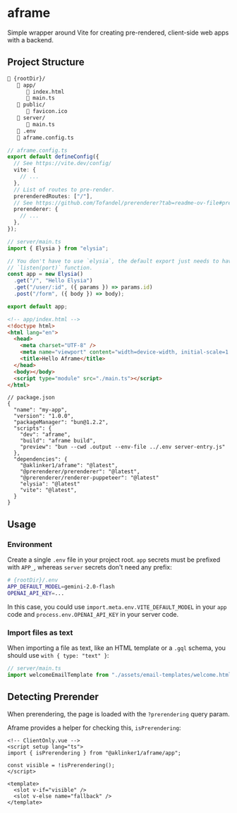 # aframe

Simple wrapper around Vite for creating pre-rendered, client-side web apps with a backend.

## Project Structure

<!-- prettier-ignore -->
```html
📂 {rootDir}/
   📁 app/
      📄 index.html
      📄 main.ts
   📁 public/
      📄 favicon.ico
   📁 server/
      📄 main.ts
   📄 .env
   📄 aframe.config.ts
```

```ts
// aframe.config.ts
export default defineConfig({
  // See https://vite.dev/config/
  vite: {
    // ...
  },
  // List of routes to pre-render.
  prerenderedRoutes: ["/"],
  // See https://github.com/Tofandel/prerenderer?tab=readme-ov-file#prerenderer-options
  prerenderer: {
    // ...
  },
});
```

```ts
// server/main.ts
import { Elysia } from "elysia";

// You don't have to use `elysia`, the default export just needs to have a
// `listen(port)` function.
const app = new Elysia()
  .get("/", "Hello Elysia")
  .get("/user/:id", ({ params }) => params.id)
  .post("/form", ({ body }) => body);

export default app;
```

```html
<!-- app/index.html -->
<!doctype html>
<html lang="en">
  <head>
    <meta charset="UTF-8" />
    <meta name="viewport" content="width=device-width, initial-scale=1.0" />
    <title>Hello Aframe</title>
  </head>
  <body></body>
  <script type="module" src="./main.ts"></script>
</html>
```

```jsonc
// package.json
{
  "name": "my-app",
  "version": "1.0.0",
  "packageManager": "bun@1.2.2",
  "scripts": {
    "dev": "aframe",
    "build": "aframe build",
    "preview": "bun --cwd .output --env-file ../.env server-entry.js"
  },
  "dependencies": {
    "@aklinker1/aframe": "@latest",
    "@prerenderer/prerenderer": "@latest",
    "@prerenderer/renderer-puppeteer": "@latest"
    "elysia": "@latest"
    "vite": "@latest",
  }
}
```

## Usage

### Environment

Create a single `.env` file in your project root. `app` secrets must be prefixed with `APP_`, whereas `server` secrets don't need any prefix:

```sh
# {rootDir}/.env
APP_DEFAULT_MODEL=gemini-2.0-flash
OPENAI_API_KEY=...
```

In this case, you could use `import.meta.env.VITE_DEFAULT_MODEL` in your `app` code and `process.env.OPENAI_API_KEY` in your server code.

### Import files as text

When importing a file as text, like an HTML template or a `.gql` schema, you should use `with { type: "text"
 }`:

```ts
// server/main.ts
import welcomeEmailTemplate from "./assets/email-templates/welcome.html" with { type: "text" };
```

## Detecting Prerender

When prerendering, the page is loaded with the `?prerendering` query param.

Aframe provides a helper for checking this, `isPrerendering`:

```vue
<!-- ClientOnly.vue -->
<script setup lang="ts">
import { isPrerendering } from "@aklinker1/aframe/app";

const visible = !isPrerendering();
</script>

<template>
  <slot v-if="visible" />
  <slot v-else name="fallback" />
</template>
```
